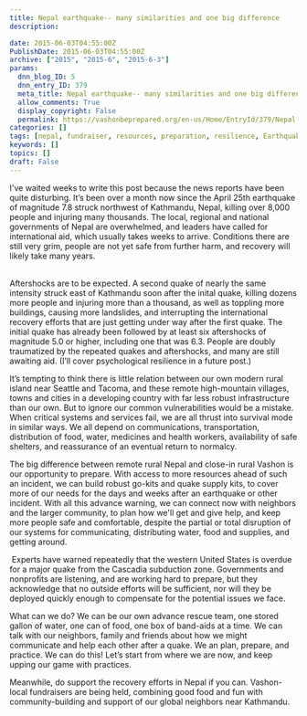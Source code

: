 ```yaml
---
title: Nepal earthquake-- many similarities and one big difference
description:

date: 2015-06-03T04:55:00Z
PublishDate: 2015-06-03T04:55:00Z
archive: ["2015", "2015-6", "2015-6-3"]
params:
  dnn_blog_ID: 5
  dnn_entry_ID: 379
  meta_title: Nepal earthquake-- many similarities and one big difference
  allow_comments: True
  display_copyright: False
  permalink: https://vashonbeprepared.org/en-us/Home/EntryId/379/Nepal-earthquake-many-similarities-and-one-big-difference
categories: []
tags: [nepal, fundraiser, resources, preparation, resilience, Earthquake, 2015]
keywords: []
topics: []
draft: False
---
```


I've waited weeks to write this post because the news reports have been quite disturbing. It&rsquo;s been over a month now since the April 25th earthquake of magnitude 7.8 struck northwest of Kathmandu, Nepal, killing over 8,000 people and injuring many thousands. The local, regional and national governments of Nepal are overwhelmed, and leaders have called for international aid, which usually takes weeks to arrive. Conditions there are still very grim, people are not yet safe from further harm, and recovery will likely take many years. <br />
<br />

<p>Aftershocks are to be expected. A second quake of nearly the same intensity struck east of Kathmandu soon after the inital quake, killing dozens more people and injuring more than a thousand, as well as toppling more buildings, causing more landslides, and interrupting the international recovery efforts that are just getting under way after the first quake. The initial quake has already been followed by at least six aftershocks of magnitude 5.0 or higher, including one that was 6.3. People are doubly traumatized by the repeated quakes and aftershocks, and many are still awaiting aid. (I&rsquo;ll cover psychological resilience in a future post.) </p>
<p>It&rsquo;s tempting to think there is little relation between our own modern rural island near Seattle and Tacoma, and these remote high-mountain villages, towns and cities in a developing country with far less robust infrastructure than our own. But to ignore our common vulnerabilities would be a mistake. When critical systems and services fail, we are all thrust into survival mode in similar ways. We all depend on communications, transportation, distribution of food, water, medicines and health workers, availability of safe shelters, and reassurance of an eventual return to normalcy. </p>
<p>The big difference between remote rural Nepal and close-in rural Vashon is our opportunity to prepare. With access to more resources ahead of such an incident, we can build robust go-kits and quake supply kits, to cover more of our needs for the days and weeks after an earthquake or other incident. With all this advance warning, we can connect now with neighbors and the larger community, to plan how we'll get and give help, and keep more people safe and comfortable, despite the partial or total disruption of our systems for communicating, distributing water, food and supplies, and getting around.</p>
<p>&nbsp;Experts have warned repeatedly that the western United States is overdue for a major quake from the Cascadia subduction zone. Governments and nonprofits are listening, and are working hard to prepare, but they acknowledge that no outside efforts will be sufficient, nor will they be deployed quickly enough to compensate for the potential issues we face. </p>
<p>What can we do? We can be our own advance rescue team, one stored gallon of water, one can of food, one box of band-aids at a time. We can talk with our neighbors, family and friends about how we might communicate and help each other after a quake. We an plan, prepare, and practice. We can do this! Let&rsquo;s start from where we are now, and keep upping our game with practices. </p>
<p>Meanwhile, do support the recovery efforts in Nepal if you can. Vashon-local fundraisers are being held, combining good food and fun with community-building and support of our global neighbors near Kathmandu.</p>
<p>&nbsp;</p>
<p>&nbsp;</p>
<p></p>
